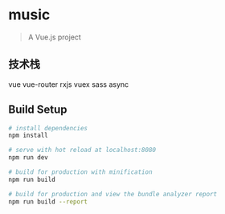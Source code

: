 # music

> A Vue.js project

## 技术栈
vue vue-router rxjs vuex sass async

## Build Setup

``` bash
# install dependencies
npm install

# serve with hot reload at localhost:8080
npm run dev

# build for production with minification
npm run build

# build for production and view the bundle analyzer report
npm run build --report
```
